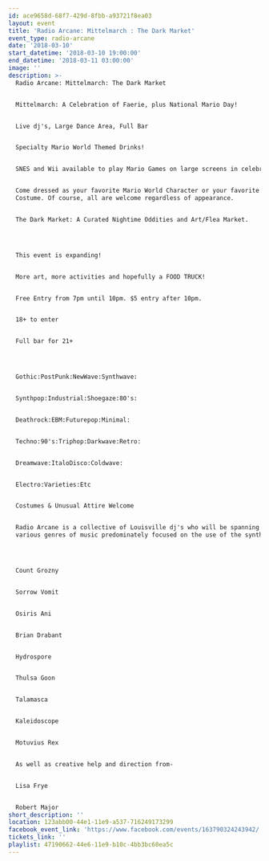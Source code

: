 ```yaml
---
id: ace9658d-68f7-429d-8fbb-a93721f8ea03
layout: event
title: 'Radio Arcane: Mittelmarch : The Dark Market'
event_type: radio-arcane
date: '2018-03-10'
start_datetime: '2018-03-10 19:00:00'
end_datetime: '2018-03-11 03:00:00'
image: ''
description: >-
  Radio Arcane: Mittelmarch: The Dark Market


  Mittelmarch: A Celebration of Faerie, plus National Mario Day!


  Live dj's, Large Dance Area, Full Bar


  Specialty Mario World Themed Drinks!


  SNES and Wii available to play Mario Games on large screens in celebration!


  Come dressed as your favorite Mario World Character or your favorite Faerie
  Costume. Of course, all are welcome regardless of appearance.


  The Dark Market: A Curated Nightime Oddities and Art/Flea Market.




  This event is expanding!


  More art, more activities and hopefully a FOOD TRUCK!


  Free Entry from 7pm until 10pm. $5 entry after 10pm.


  18+ to enter


  Full bar for 21+




  Gothic:PostPunk:NewWave:Synthwave:


  Synthpop:Industrial:Shoegaze:80's:


  Deathrock:EBM:Futurepop:Minimal:


  Techno:90's:Triphop:Darkwave:Retro:


  Dreamwave:ItaloDisco:Coldwave:


  Electro:Varieties:Etc


  Costumes & Unusual Attire Welcome


  Radio Arcane is a collective of Louisville dj's who will be spanning across
  various genres of music predominately focused on the use of the synthesizer.




  Count Grozny


  Sorrow Vomit


  Osiris Ani


  Brian Drabant


  Hydrospore


  Thulsa Goon


  Talamasca


  Kaleidoscope


  Motuvius Rex


  As well as creative help and direction from-


  Lisa Frye


  Robert Major
short_description: ''
location: 123abb00-44e1-11e9-a537-716249173299
facebook_event_link: 'https://www.facebook.com/events/163790324243942/'
tickets_link: ''
playlist: 47190662-44e6-11e9-b10c-4bb3bc60ea5c
---
```

